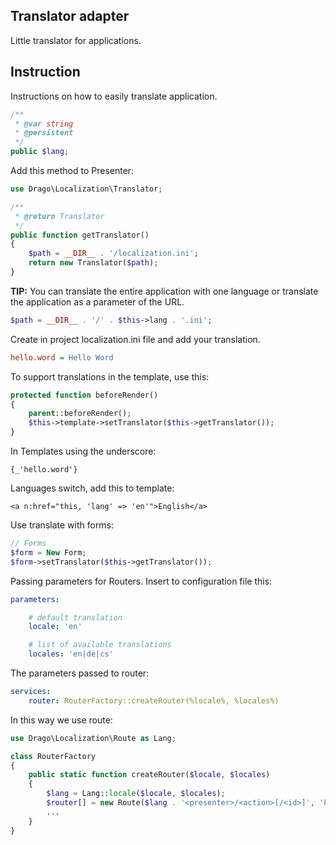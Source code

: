 ## Translator adapter
Little translator for applications.

## Instruction
Instructions on how to easily translate application.
```php
/**
 * @var string
 * @persistent
 */
public $lang;
```
Add this method to Presenter:
```php
use Drago\Localization\Translator;

/**
 * @return Translator
 */
public function getTranslator()
{
	$path = __DIR__ . '/localization.ini';
	return new Translator($path);
}
```

**TIP:**
You can translate the entire application with one language or translate the application
as a parameter of the URL.

```php
$path = __DIR__ . '/' . $this->lang . '.ini';
```

Create in project localization.ini file and add your translation.
```ini
hello.word = Hello Word
```

To support translations in the template, use this:
```php
protected function beforeRender()
{
	parent::beforeRender();
	$this->template->setTranslator($this->getTranslator());
}
```

In Templates using the underscore:
```latte
{_'hello.word'}
```

Languages switch, add this to template:
```latte
<a n:href="this, 'lang' => 'en'">English</a>
```

Use translate with forms:
```php
// Forms
$form = New Form;
$form->setTranslator($this->getTranslator());
```

Passing parameters for Routers. Insert to configuration file this:
```yaml
parameters:

	# default translation
	locale: 'en'

	# list of available translations
	locales: 'en|de|cs'

```
The parameters passed to router:

```yaml
services:
	router: RouterFactory::createRouter(%locale%, %locales%)
```

In this way we use route:
```php
use Drago\Localization\Route as Lang;

class RouterFactory
{
	public static function createRouter($locale, $locales)
	{
		$lang = Lang::locale($locale, $locales);
		$router[] = new Route($lang . '<presenter>/<action>[/<id>]', 'Presenter:action');
		...
	}
}
```
